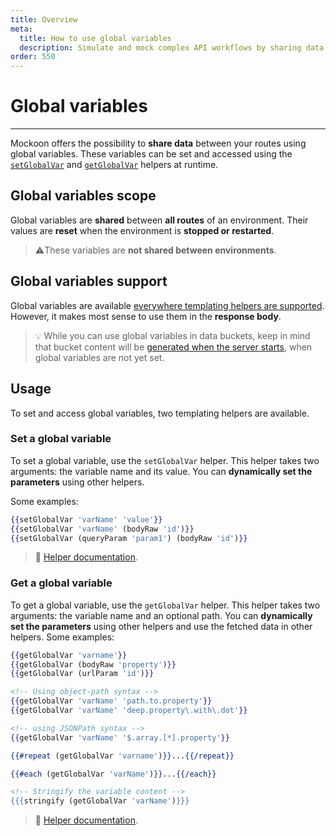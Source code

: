 ```yaml
---
title: Overview
meta:
  title: How to use global variables
  description: Simulate and mock complex API workflows by sharing data between your mock server routes using global variables
order: 550
---
```


# Global variables

---

Mockoon offers the possibility to **share data** between your routes using global variables. These variables can be set and accessed using the [`setGlobalVar`](docs:templating/mockoon-helpers#setglobalvar) and [`getGlobalVar`](docs:templating/mockoon-helpers#setglobalvar) helpers at runtime.

## Global variables scope

Global variables are **shared** between **all routes** of an environment. Their values are **reset** when the environment is **stopped or restarted**.

> ⚠️These variables are **not shared between environments**.

## Global variables support

Global variables are available [everywhere templating helpers are supported](docs:templating/overview). However, it makes most sense to use them in the **response body**.

> 💡 While you can use global variables in data buckets, keep in mind that bucket content will be [generated when the server starts](docs:data-buckets/overview#data-buckets-generation), when global variables are not yet set.

## Usage

To set and access global variables, two templating helpers are available.

### Set a global variable

To set a global variable, use the `setGlobalVar` helper. This helper takes two arguments: the variable name and its value. You can **dynamically set the parameters** using other helpers.

Some examples:

```handlebars
{{setGlobalVar 'varName' 'value'}}
{{setGlobalVar 'varName' (bodyRaw 'id')}}
{{setGlobalVar (queryParam 'param1') (bodyRaw 'id')}}
```

> 📘 [Helper documentation](docs:templating/mockoon-helpers#setglobalvar).

### Get a global variable

To get a global variable, use the `getGlobalVar` helper. This helper takes two arguments: the variable name and an optional path. You can **dynamically set the parameters** using other helpers and use the fetched data in other helpers.
Some examples:

```handlebars
{{getGlobalVar 'varname'}}
{{getGlobalVar (bodyRaw 'property')}}
{{getGlobalVar (urlParam 'id')}}

<!-- Using object-path syntax -->
{{getGlobalVar 'varName' 'path.to.property'}}
{{getGlobalVar 'varName' 'deep.property\.with\.dot'}}

<!-- using JSONPath syntax -->
{{getGlobalVar 'varName' '$.array.[*].property'}}

{{#repeat (getGlobalVar 'varname')}}...{{/repeat}}

{{#each (getGlobalVar 'varName')}}...{{/each}}

<!-- Stringify the variable content -->
{{{stringify (getGlobalVar 'varName')}}}
```

> 📘 [Helper documentation](docs:templating/mockoon-helpers#getglobalvar).
